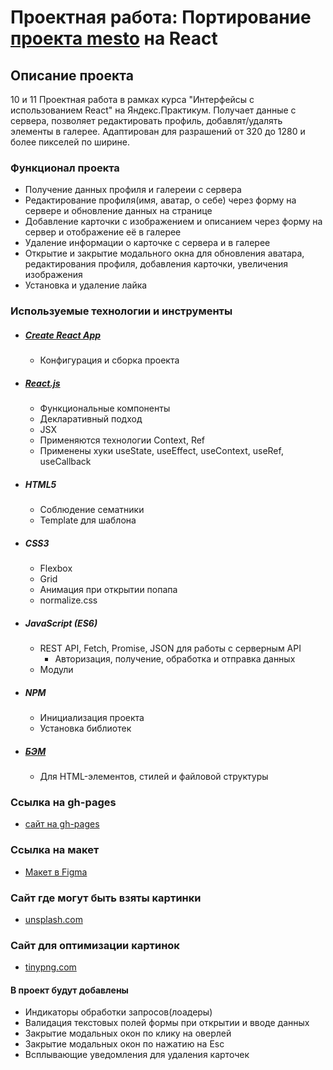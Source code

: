 # Проектная работа: Портирование [проекта mesto](https://github.com/DenisKozhevnikov/mesto) на React

## Описание проекта
10 и 11 Проектная работа в рамках курса "Интерфейсы с использованием React" на Яндекс.Практикум. Получает данные с сервера, позволяет редактировать профиль, добавлят/удалять элементы в галерее. Адаптирован для разрашений от 320 до 1280 и более пикселей по ширине.

### Функционал проекта
* Получение данных профиля и галереии с сервера
* Редактирование профиля(имя, аватар, о себе) через форму на сервере и обновление данных на странице
* Добавление карточки с изображением и описанием через форму на сервер и отображение её в галерее
* Удаление информации о карточке с сервера и в галерее
* Открытие и закрытие модального окна для обновления аватара, редактирования профиля, добавления карточки, увеличения изображения
* Установка и удаление лайка 

### Используемые технологии и инструменты
* ##### [Create React App](https://github.com/facebook/create-react-app)
    * Конфигурация и сборка проекта 
* ##### [React.js](https://ru.reactjs.org/)
    * Функциональные компоненты
    * Декларативный подход
    * JSX
    * Применяются технологии Context, Ref
    * Применены хуки useState, useEffect, useContext, useRef, useCallback
* ##### HTML5
    * Соблюдение сематники
    * Template для шаблона
* ##### CSS3
    * Flexbox
    * Grid
    * Анимация при открытии попапа
    * normalize.css
* ##### JavaScript (ES6)
    * REST API, Fetch, Promise, JSON для работы с серверным API
      * Авторизация, получение, обработка и отправка данных
    * Модули
* ##### NPM
    * Инициализация проекта
    * Установка библиотек
* ##### [БЭМ](https://ru.bem.info/)
    * Для HTML-элементов, стилей и файловой структуры

### Ссылка на gh-pages
* [сайт на gh-pages](https://deniskozhevnikov.github.io/mesto-react/build/index.html)

### Ссылка на макет
* [Макет в Figma](https://www.figma.com/file/StZjf8HnoeLdiXS7dYrLAh/JavaScript.-Sprint-4)

### Сайт где могут быть взяты картинки
* [unsplash.com](https://unsplash.com/)

### Сайт для оптимизации картинок
* [tinypng.com](https://tinypng.com/)

#### В проект будут добавлены
* Индикаторы обработки запросов(лоадеры)
* Валидация текстовых полей формы при открытии и вводе данных
* Закрытие модальных окон по клику на оверлей
* Закрытие модальных окон по нажатию на Esc
* Всплывающие уведомления для удаления карточек
